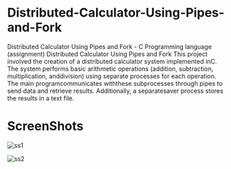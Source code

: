 # Distributed-Calculator-Using-Pipes-and-Fork
Distributed Calculator Using Pipes and Fork - C Programming language (assignment)
Distributed Calculator Using Pipes and Fork This project involved the creation of a distributed calculator system implemented inC. The system performs basic arithmetic operations (addition, subtraction, multiplication, anddivision) using separate processes for each operation. The main programcommunicates withthese subprocesses through pipes to send data and retrieve results. Additionally, a separatesaver process stores the results in a text file.

# ScreenShots



![ss1](https://github.com/user-attachments/assets/a7e0f14d-be83-444a-bc48-239386e53f42)


![ss2](https://github.com/user-attachments/assets/ca3c6529-ee65-4ddb-802f-b8b2f11bc1a0)
